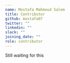 ```yaml
---
name: Mostafa Mahmoud Salem
title: Contributor
github: mostafa07
twitter: ""
linkedin: ""
slack: ""
joining_date: ""
role: contributor
---
```


Still waiting for this
